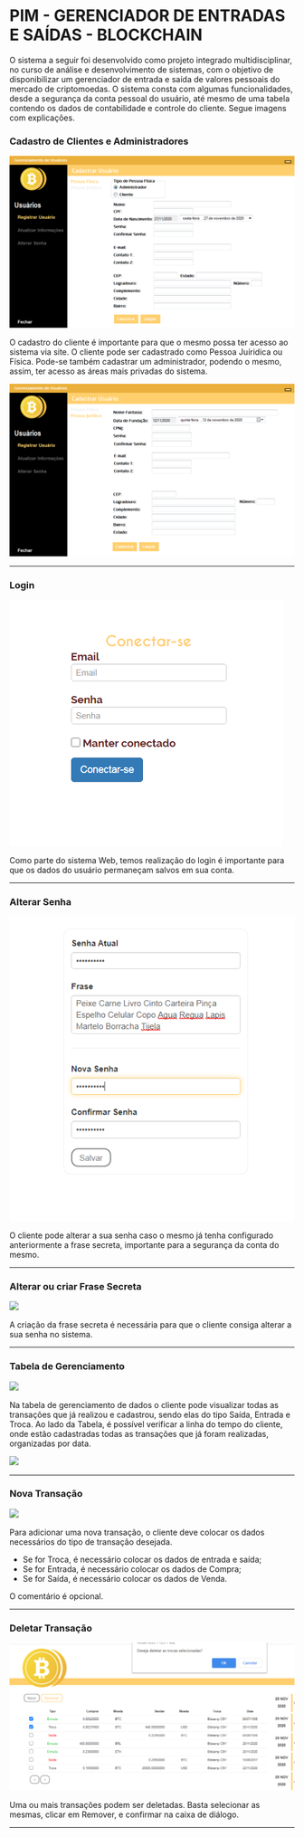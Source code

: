 # PIM - GERENCIADOR DE ENTRADAS E SAÍDAS - BLOCKCHAIN

O sistema a seguir foi desenvolvido como projeto integrado multidisciplinar, no curso de análise e desenvolvimento de sistemas, com o objetivo de disponibilizar um gerenciador de entrada e saída de valores pessoais do mercado de criptomoedas.
O sistema consta com algumas funcionalidades, desde a segurança da conta pessoal do usuário, até mesmo de uma tabela contendo os dados de contabilidade e controle do cliente.
Segue imagens com explicações.

<h3>Cadastro de Clientes e Administradores</h3>
<img src="read-images/image2.png"/>

O cadastro do cliente é importante para que o mesmo possa ter acesso ao sistema via site. O cliente pode ser cadastrado como Pessoa Juíridica ou Física.
Pode-se também cadastrar um administrador, podendo o mesmo, assim, ter acesso as áreas mais privadas do sistema.

<img src="read-images/image4.png"/>

<hr/>

<h3>Login</h3>
<img src="read-images/image1.png"/>

Como parte do sistema Web, temos realização do login é importante para que os dados do usuário permaneçam salvos em sua conta.

<hr/>

<h3>Alterar Senha</h3>
<img src="read-images/image6.png"/>

O cliente pode alterar a sua senha caso o mesmo já tenha configurado anteriormente a frase secreta, importante para a segurança da conta do mesmo.

<hr/>

<h3>Alterar ou criar Frase Secreta</h3>
<img src="read-images/image7.png"/>

A criação da frase secreta é necessária para que o cliente consiga alterar a sua senha no sistema.

<hr/>

<h3>Tabela de Gerenciamento</h3>
<img src="read-images/image8.png"/>

Na tabela de gerenciamento de dados o cliente pode visualizar todas as transações que já realizou e cadastrou, sendo elas do tipo Saída, Entrada e Troca.
Ao lado da Tabela, é possível verificar a linha do tempo do cliente, onde estão cadastradas todas as transações que já foram realizadas, organizadas por data.

<img src="read-images/image9.png"/>

<hr/>

<h3>Nova Transação</h3>
<img src="read-images/image10.png"/>

Para adicionar uma nova transação, o cliente deve colocar os dados necessários do tipo de transação desejada.
- Se for Troca, é necessário colocar os dados de entrada e saída;
- Se for Entrada, é necessário colocar os dados de Compra;
- Se for Saída, é necessário colocar os dados de Venda.

O comentário é opcional.

<hr/>

<h3>Deletar Transação</h3>
<img src="read-images/image11.png"/>

Uma ou mais transações podem ser deletadas. Basta selecionar as mesmas, clicar em Remover, e confirmar na caixa de diálogo.

<hr/>
